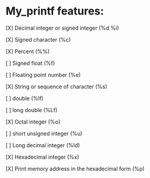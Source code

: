 # My_printf features:

[X] Decimal integer or signed integer (%d %i)

[X] Signed character (%c)

[X] Percent (%%)

[ ] Signed float (%f)

[ ] Floating point number (%e)

[X] String or sequence of character (%s)

[ ] double (%lf)

[ ] long double (%Lf)

[X] Octal integer (%o)

[ ] short unsigned integer (%u)

[ ] Long decimal integer (%ld)

[X] Hexadecimal integer (%x)

[X] Print memory address in the hexadecimal form (%p)
